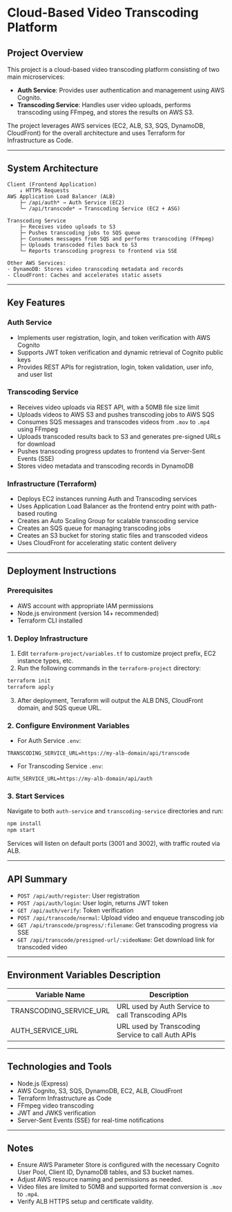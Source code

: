 # Cloud-Based Video Transcoding Platform

## Project Overview

This project is a cloud-based video transcoding platform consisting of two main microservices:

* **Auth Service**: Provides user authentication and management using AWS Cognito.
* **Transcoding Service**: Handles user video uploads, performs transcoding using FFmpeg, and stores the results on AWS S3.

The project leverages AWS services (EC2, ALB, S3, SQS, DynamoDB, CloudFront) for the overall architecture and uses Terraform for Infrastructure as Code.

---

## System Architecture

```plaintext
Client (Frontend Application)
    ↓ HTTPS Requests
AWS Application Load Balancer (ALB)
    ├─ /api/auth* → Auth Service (EC2)
    └─ /api/transcode* → Transcoding Service (EC2 + ASG)
    
Transcoding Service
    ├─ Receives video uploads to S3
    ├─ Pushes transcoding jobs to SQS queue
    ├─ Consumes messages from SQS and performs transcoding (FFmpeg)
    ├─ Uploads transcoded files back to S3
    └─ Reports transcoding progress to frontend via SSE

Other AWS Services:
- DynamoDB: Stores video transcoding metadata and records
- CloudFront: Caches and accelerates static assets
```

---

## Key Features

### Auth Service

* Implements user registration, login, and token verification with AWS Cognito
* Supports JWT token verification and dynamic retrieval of Cognito public keys
* Provides REST APIs for registration, login, token validation, user info, and user list

### Transcoding Service

* Receives video uploads via REST API, with a 50MB file size limit
* Uploads videos to AWS S3 and pushes transcoding jobs to AWS SQS
* Consumes SQS messages and transcodes videos from `.mov` to `.mp4` using FFmpeg
* Uploads transcoded results back to S3 and generates pre-signed URLs for download
* Pushes transcoding progress updates to frontend via Server-Sent Events (SSE)
* Stores video metadata and transcoding records in DynamoDB

### Infrastructure (Terraform)

* Deploys EC2 instances running Auth and Transcoding services
* Uses Application Load Balancer as the frontend entry point with path-based routing
* Creates an Auto Scaling Group for scalable transcoding service
* Creates an SQS queue for managing transcoding jobs
* Creates an S3 bucket for storing static files and transcoded videos
* Uses CloudFront for accelerating static content delivery

---

## Deployment Instructions

### Prerequisites

* AWS account with appropriate IAM permissions
* Node.js environment (version 14+ recommended)
* Terraform CLI installed

### 1. Deploy Infrastructure

1. Edit `terraform-project/variables.tf` to customize project prefix, EC2 instance types, etc.
2. Run the following commands in the `terraform-project` directory:

```bash
terraform init
terraform apply
```

3. After deployment, Terraform will output the ALB DNS, CloudFront domain, and SQS queue URL.

### 2. Configure Environment Variables

* For Auth Service `.env`:

```
TRANSCODING_SERVICE_URL=https://my-alb-domain/api/transcode
```

* For Transcoding Service `.env`:

```
AUTH_SERVICE_URL=https://my-alb-domain/api/auth
```

### 3. Start Services

Navigate to both `auth-service` and `transcoding-service` directories and run:

```bash
npm install
npm start
```

Services will listen on default ports (3001 and 3002), with traffic routed via ALB.

---

## API Summary

* `POST /api/auth/register`: User registration
* `POST /api/auth/login`: User login, returns JWT token
* `GET /api/auth/verify`: Token verification
* `POST /api/transcode/normal`: Upload video and enqueue transcoding job
* `GET /api/transcode/progress/:filename`: Get transcoding progress via SSE
* `GET /api/transcode/presigned-url/:videoName`: Get download link for transcoded video

---

## Environment Variables Description

| Variable Name             | Description                                       |
| ------------------------- | ------------------------------------------------- |
| TRANSCODING\_SERVICE\_URL | URL used by Auth Service to call Transcoding APIs |
| AUTH\_SERVICE\_URL        | URL used by Transcoding Service to call Auth APIs |

---

## Technologies and Tools

* Node.js (Express)
* AWS Cognito, S3, SQS, DynamoDB, EC2, ALB, CloudFront
* Terraform Infrastructure as Code
* FFmpeg video transcoding
* JWT and JWKS verification
* Server-Sent Events (SSE) for real-time notifications

---

## Notes

* Ensure AWS Parameter Store is configured with the necessary Cognito User Pool, Client ID, DynamoDB tables, and S3 bucket names.
* Adjust AWS resource naming and permissions as needed.
* Video files are limited to 50MB and supported format conversion is `.mov` to `.mp4`.
* Verify ALB HTTPS setup and certificate validity.
